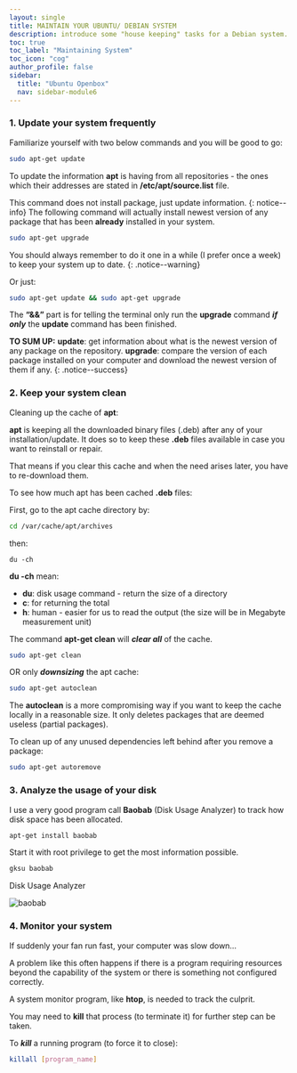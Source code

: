 ```yaml
---
layout: single
title: MAINTAIN YOUR UBUNTU/ DEBIAN SYSTEM
description: introduce some "house keeping" tasks for a Debian system.
toc: true
toc_label: "Maintaining System"
toc_icon: "cog"
author_profile: false
sidebar:
  title: "Ubuntu Openbox"
  nav: sidebar-module6
---
```


### 1. Update your system frequently
Familiarize yourself with two below commands and you will be good to go:
```bash
sudo apt-get update
```
To update the information **apt** is having from all repositories - the ones which their addresses are stated in **/etc/apt/source.list** file.

This command does not install package, just update information.
{: notice--info}
The following command will actually install newest version of any package that has been **already** installed in your system.
```bash
sudo apt-get upgrade
```
You should always remember to do it one in a while (I prefer once a week) to keep your system up to date.
{: .notice--warning}

Or just:
```bash
sudo apt-get update && sudo apt-get upgrade
```
The **“&&”** part is for telling the terminal only run the **upgrade** command ***if only*** the **update** command has been finished.

**TO SUM UP:**
    **update**: get information about what is the newest version of any package on the repository.
    **upgrade**: compare the version of each package installed on your computer and download the newest version of them if any.
{: .notice--success}

### 2. Keep your system clean

Cleaning up the cache of **apt**:

**apt** is keeping all the downloaded binary files (.deb) after any of your installation/update. It does so to keep these **.deb** files available in case you want to reinstall or repair.

That means if you clear this cache and when the need arises later, you have to re-download them.

To see how much apt has been cached **.deb** files:

First, go to the apt cache directory by:
```bash
cd /var/cache/apt/archives
```
then:
```
du -ch
```
**du -ch** mean:

 * **du**: disk usage command - return the size of a directory
 * **c**: for returning the total
 * **h**: human - easier for us to read the output (the size will be in Megabyte measurement unit)

The command **apt-get clean** will ***clear all*** of the cache.
```bash
sudo apt-get clean
```

OR only ***downsizing*** the apt cache:
```bash
sudo apt-get autoclean
```

The **autoclean** is a more compromising way if you want to keep the cache locally in a reasonable size. It only deletes packages that are deemed useless (partial packages).

To clean up of any unused dependencies left behind after you remove a package:
```bash
sudo apt-get autoremove
```

### 3. Analyze the usage of your disk

I use a very good program call **Baobab** (Disk Usage Analyzer) to track how disk space has been allocated.
```bash
apt-get install baobab
```
Start it with root privilege to get the most information possible.
```bash
gksu baobab
```
Disk Usage Analyzer

![baobab]({{site.baseurl}}/images/Disk-Usage-Analyzer.jpg)

### 4. Monitor your system

If suddenly your fan run fast, your computer was slow down…

A problem like this often happens if there is a program requiring resources beyond the capability of the system or there is something not configured correctly.

A system monitor program, like **htop**, is needed to track the culprit.

You may need to **kill** that process (to terminate it) for further step can be taken.

To ***kill*** a running program (to force it to close):

```bash
killall [program_name]
```
